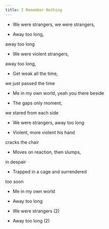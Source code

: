```yaml
---
title: I Remember Nothing
---
```


- We were strangers, we were strangers,

- Away too long,

away too long

- We were violent strangers,

away too long,

- Get weak all the time,

we just passed the time

- Me in my own world, yeah you there beside

- The gaps only moment,

we stared from each side

- We were strangers, away too long



- Violent, more violent his hand

cracks the chair

- Moves on reaction, then slumps,

in despair

- Trapped in a cage and surrendered

too soon

- Me in my own world

- Away too long

- We were strangers (2)

- Away too long (2)



